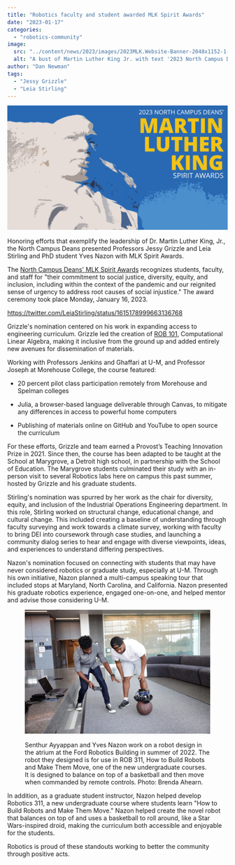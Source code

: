 ```yaml
---
title: "Robotics faculty and student awarded MLK Spirit Awards"
date: "2023-01-17"
categories: 
  - "robotics-community"
image: 
  src: "../content/news/2023/images/2023MLK.Website-Banner-2048x1152-1-1024x576.jpg"
  alt: "A bust of Martin Luther King Jr. with text '2023 North Campus Deans' Martin Luther King Spirit Awards'"
author: "Dan Newman"
tags:
  - "Jessy Grizzle"
  - "Leia Stirling"
---
```


![A bust of Martin Luther King Jr. with text "2023 North Campus Deans' Martin Luther King Spirit Awards"](images/2023MLK.Website-Banner-2048x1152-1-1024x576.jpg)

Honoring efforts that exemplify the leadership of Dr. Martin Luther King, Jr., the North Campus Deans presented Professors Jessy Grizzle and Leia Stirling and PhD student Yves Nazon with MLK Spirit Awards.

The [North Campus Deans' MLK Spirit Awards](https://culture.engin.umich.edu/an-inclusive-campus/mlk-spirit-awards/) recognizes students, faculty, and staff for "their commitment to social justice, diversity, equity, and inclusion, including within the context of the pandemic and our reignited sense of urgency to address root causes of social injustice." The award ceremony took place Monday, January 16, 2023.

<!--more-->

https://twitter.com/LeiaStirling/status/1615178999663136768

Grizzle's nomination centered on his work in expanding access to engineering curriculum. Grizzle led the creation of [ROB 101](https://2024.robotics.umich.edu/2020/now-available-robotics-101-online/ "Now available: Robotics 101 online"), Computational Linear Algebra, making it inclusive from the ground up and added entirely new avenues for dissemination of materials.

Working with Professors Jenkins and Ghaffari at U-M, and Professor Joseph at Morehouse College, the course featured:

- 20 percent pilot class participation remotely from Morehouse and Spelman colleges

- Julia, a browser-based language deliverable through Canvas, to mitigate any differences in access to powerful home computers

- Publishing of materials online on GitHub and YouTube to open source the curriculum

For these efforts, Grizzle and team earned a Provost’s Teaching Innovation Prize in 2021. Since then, the course has been adapted to be taught at the School at Marygrove, a Detroit high school, in partnership with the School of Education. The Marygrove students culminated their study with an in-person visit to several Robotics labs here on campus this past summer, hosted by Grizzle and his graduate students.

Stirling's nomination was spurred by her work as the chair for diversity, equity, and inclusion of the Industrial Operations Engineering department. In this role, Stirling worked on structural change, educational change, and cultural change. This included creating a baseline of understanding through faculty surveying and work towards a climate survey, working with faculty to bring DEI into coursework through case studies, and launching a community dialog series to hear and engage with diverse viewpoints, ideas, and experiences to understand differing perspectives.

Nazon's nomination focused on connecting with students that may have never considered robotics or graduate study, especially at U-M. Through his own initiative, Nazon planned a multi-campus speaking tour that included stops at Maryland, North Carolina, and California. Nazon presented his graduate robotics experience, engaged one-on-one, and helped mentor and advise those considering U-M.

<figure>

![](images/52300183375_f8d3925650_k-1024x683.jpg)

<figcaption>

Senthur Ayyappan and Yves Nazon work on a robot design in the atrium at the Ford Robotics Building in summer of 2022. The robot they designed is for use in ROB 311, How to Build Robots and Make Them Move, one of the new undergraduate courses. It is designed to balance on top of a basketball and then move when commanded by remote controls. Photo: Brenda Ahearn.

</figcaption>

</figure>

In addition, as a graduate student instructor, Nazon helped develop Robotics 311, a new undergraduate course where students learn "How to Build Robots and Make Them Move." Nazon helped create the novel robot that balances on top of and uses a basketball to roll around, like a Star Wars-inspired droid, making the curriculum both accessible and enjoyable for the students.

Robotics is proud of these standouts working to better the community through positive acts.
